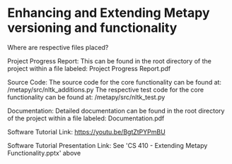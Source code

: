 # Enhancing and Extending Metapy versioning and functionality

Where are respective files placed?

Project Progress Report: This can be found in the root directory of the project within a file labeled: Project Progress Report.pdf

Source Code: 
    The source code for the core functionality can be found at: /metapy/src/nltk_additions.py
    The respective test code for the core functionality can be found at: /metapy/src/nltk_test.py

Documentation: Detailed documentation can be found in the root directory of the project within a file labeled: Documentation.pdf

Software Tutorial Link: https://youtu.be/BgtZtPYPmBU

Software Tutorial Presentation Link: See 'CS 410 - Extending Metapy Functionality.pptx' above
